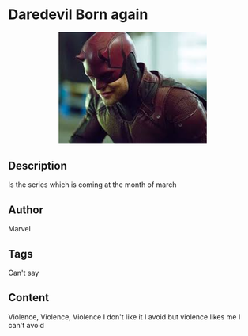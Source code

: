 # Daredevil Born  again

<div align="center"><img src="./Daredevil-Born-again.jpeg" alt="Daredevil Born  again" width="300"></div>

## Description
Is the series which is coming at the month of march

## Author
Marvel 

## Tags
Can't say

## Content
Violence, Violence, Violence I don't like it I avoid but violence likes me I can't avoid 
